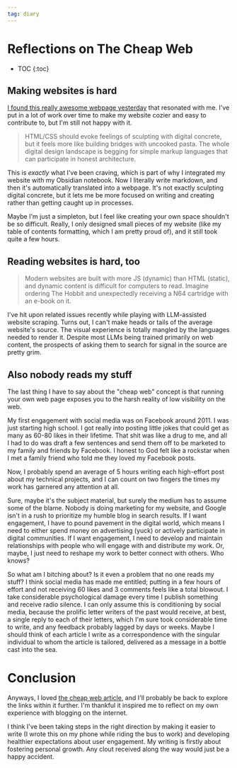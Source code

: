 ```yaml
---
tag: diary
---
```


# Reflections on The Cheap Web

* TOC
{:toc}


## Making websites is hard

[I found this really awesome webpage yesterday](https://potato.cheap/) that resonated with me. I've put in a lot of work over time to make my website cozier and easy to contribute to, but I'm still not happy with it.

 > 
 > HTML/CSS should evoke feelings of sculpting with digital concrete, but it feels more like building bridges with uncooked pasta. The whole digital design landscape is begging for simple markup languages that can participate in honest architecture.

This is *exactly* what I've been craving, which is part of why I integrated my website with my Obsidian notebook. Now I literally write markdown, and then it's automatically translated into a webpage. It's not exactly sculpting digital concrete, but it lets me be more focused on writing and creating rather than getting caught up in processes.

Maybe I'm just a simpleton, but I feel like creating your own space shouldn't be so difficult. Really, I only designed small pieces of my website (like my table of contents formatting, which I am pretty proud of), and it still took quite a few hours.

## Reading websites is hard, too

 > 
 > Modern websites are built with more JS (dynamic) than HTML (static), and dynamic content is difficult for computers to read. Imagine ordering The Hobbit and unexpectedly receiving a N64 cartridge with an e-book on it.

I've hit upon related issues recently while playing with LLM-assisted website scraping. Turns out, I can't make heads or tails of the average website's source. The visual experience is totally mangled by the languages needed to render it. Despite most LLMs being trained primarily on web content, the prospects of asking them to search for signal in the source are pretty grim.

## Also nobody reads my stuff

The last thing I have to say about the "cheap web" concept is that running your own web page exposes you to the harsh reality of low visibility on the web.

My first engagement with social media was on Facebook around 2011. I was just starting high school. I got really into posting little jokes that could get as many as 60-80 likes in their lifetime. That shit was like a drug to me, and all I had to do was draft a few sentences and send them off to be marketed to my family and friends by Facebook. I honest to God felt like a rockstar when I met a family friend who told me they loved my Facebook posts.

Now, I probably spend an average of 5 hours writing each high-effort post about my technical projects, and I can count on two fingers the times my work has garnered any attention at all.

Sure, maybe it's the subject material, but surely the medium has to assume some of the blame. Nobody is doing marketing for my website, and Google isn't in a rush to prioritize my humble blog in search results. If I want engagement, I have to pound pavement in the digital world, which means I need to either spend money on advertising (yuck) or actively participate in digital communities. If I want engagement, I need to develop and maintain relationships with people who will engage with and distribute my work. Or, maybe, I just need to reshape my work to better connect with others. Who knows?

So what am I bitching about? Is it even a problem that no one reads my stuff? I think social media has made me entitled; putting in a few hours of effort and not receiving 60 likes and 3 comments feels like a total blowout. I take considerable psychological damage every time I publish something and receive radio silence. I can only assume this is conditioning by social media, because the prolific letter writers of the past would receive, at best, a single reply to each of their letters, which I'm sure took considerable time to write, and any feedback probably lagged by days or weeks. Maybe I should think of each article I write as a correspondence with the singular individual to whom the article is tailored, delivered as a message in a bottle cast into the sea.

# Conclusion

Anyways, I loved [the cheap web article](https://potato.cheap/), and I'll probably be back to explore the links within it further. I'm thankful it inspired me to reflect on my own experience with blogging on the internet.

I think I've been taking steps in the right direction by making it easier to write (I wrote this on my phone while riding the bus to work) and developing healthier expectations about user engagement. My writing is firstly about fostering personal growth. Any clout received along the way would just be a happy accident.

